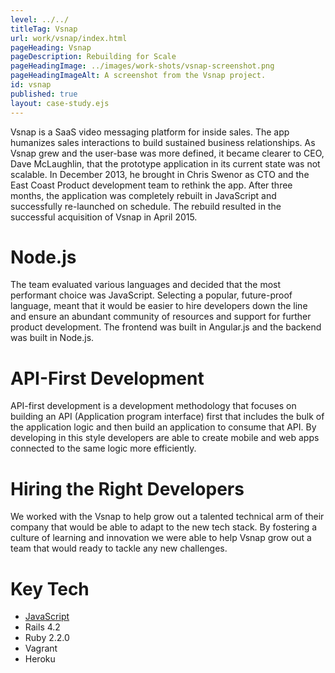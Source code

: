 ```yaml
---
level: ../../
titleTag: Vsnap
url: work/vsnap/index.html
pageHeading: Vsnap
pageDescription: Rebuilding for Scale
pageHeadingImage: ../images/work-shots/vsnap-screenshot.png
pageHeadingImageAlt: A screenshot from the Vsnap project.
id: vsnap
published: true
layout: case-study.ejs
---
```


<p class="paragraph--major">Vsnap is a SaaS video messaging platform for inside sales. The app humanizes sales interactions to build sustained business relationships. As Vsnap grew and the user-base was more defined, it became clearer to CEO, Dave McLaughlin, that the prototype application in its current state was not scalable. In December 2013, he brought in Chris Swenor as CTO and the East Coast Product development team to rethink the app. After three months, the application was completely rebuilt in JavaScript and successfully re-launched on schedule. The rebuild resulted in the successful acquisition of Vsnap in April 2015.</p>

<h1 class="text-heading-one">Node.js</h1>

<p>The team evaluated various languages and decided that the most performant choice was JavaScript. Selecting a popular, future-proof language, meant that it would be easier to hire developers down the line and ensure an abundant community of resources and support for further product development. The frontend was built in Angular.js and the backend was built in Node.js. </p>

<h1 class="text-heading-one">API-First Development</h1>

<p>API-first development is a development methodology that focuses on building an API (Application program interface) first that includes the bulk of the application logic and then build an application to consume that API. By developing in this style developers are able to create mobile and web apps connected to the same logic more efficiently.</p>

<h1 class="text-heading-one">Hiring the Right Developers</h1>

<p>We worked with the Vsnap to help grow out a talented technical arm of their company that would be able to adapt to the new tech stack. By fostering a culture of learning and innovation we were able to help Vsnap grow out a team that would ready to tackle any new challenges.</p>

<h1 class="text-heading-one">Key Tech</h1>

<ul>
  <li><a href="../../technologies/JavaScript">JavaScript</a></li>
  <li>Rails 4.2</li>
  <li>Ruby 2.2.0</li>
  <li>Vagrant</li>
  <li>Heroku</li>
</ul>
